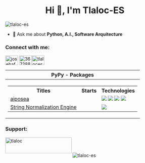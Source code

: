<h1 align="center">Hi 👋, I'm Tlaloc-ES</h1>
<p align="left"> <img src="https://komarev.com/ghpvc/?username=tlaloc-es&label=Profile%20views&color=0e75b6&style=flat" alt="tlaloc-es" /> </p>

- 💬 Ask me about **Python, A.I., Software Arquitecture**

<h3 align="left">Connect with me:</h3>
<p align="left">
<a href="https://linkedin.com/in/josebaf" target="blank"><img align="center" src="https://raw.githubusercontent.com/rahuldkjain/github-profile-readme-generator/master/src/images/icons/Social/linked-in-alt.svg" alt="josebaf" height="30" width="40" /></a>
<a href="https://stackoverflow.com/users/3672883" target="blank"><img align="center" src="https://raw.githubusercontent.com/rahuldkjain/github-profile-readme-generator/master/src/images/icons/Social/stack-overflow.svg" alt="3672883" height="30" width="40" /></a><a href="https://dev.to/tlaloces" target="blank"><img align="center" src="https://raw.githubusercontent.com/rahuldkjain/github-profile-readme-generator/master/src/images/icons/Social/devto.svg" alt="tlaloces" height="30" width="40" /></a>
</p>


<table>
  <tr>
    <th>
      PyPy - Packages
    </th>
  </tr>
  <tr>
    <th>
      <table>
        <tr>
          <th>Titles</th>
          <th>Starts</th>
          <th>Technologies</th>
        </tr>
        <tr>
          <td><a href="https://github.com/Tlaloc-Es/aipose">aiposea</img></a></td>
          <td></td>
          <td>
            <img src="https://img.shields.io/badge/Python-black?style=flat-square&logo=Python"></img>
            <img src="https://img.shields.io/badge/PyTorch-black?style=flat-square&logo=PyTorch"></img>
            <img src="https://img.shields.io/badge/OpenCV-black?style=flat-square&logo=OpenCV"></img>
            <href a="https://pypi.org/project/aipose/"> <img src="https://img.shields.io/badge/PyPi-black?style=flat-square&logo=PyPi"></img> </a>
          </td>
        </tr>
        <tr>
          <td>
            <a href="https://github.com/Tlaloc-Es/StringNormalizationEngine">String Normalization Engine</a></td>
          <td></td>
          <td>
            <img src="https://img.shields.io/badge/Python-black?style=flat-square&logo=Python"></img>
          </td>
        </tr>
      </table>
    </th>
  </tr>
</table>
  


<h3 align="left">Support:</h3>
<p><a href="https://www.buymeacoffee.com/tlaloc"> <img align="left" src="https://cdn.buymeacoffee.com/buttons/v2/default-yellow.png" height="50" width="210" alt="tlaloc" /></a></p><br><br>

<p><img align="center" src="https://github-readme-stats.vercel.app/api/top-langs?username=tlaloc-es&show_icons=true&locale=en&layout=compact" alt="tlaloc-es" /></p>

